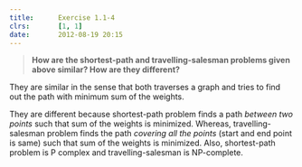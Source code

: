 ```yaml
---
title:      Exercise 1.1-4
clrs:       [1, 1]
date:       2012-08-19 20:15
---
```


>**How are the shortest-path and travelling-salesman problems given above similar? How are they different?**

They are similar in the sense that both traverses a graph and tries to find out the path with minimum sum of the weights.

They are different because shortest-path problem finds a path *between two points* such that sum of the weights is minimized. Whereas, travelling-salesman problem finds the path *covering all the points* (start and end point is same) such that sum of the weights is minimized. Also, shortest-path problem is P complex and travelling-salesman is NP-complete.